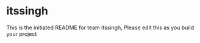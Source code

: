 # itssingh
This is the initiated README for team itssingh, Please edit this as you build your project
